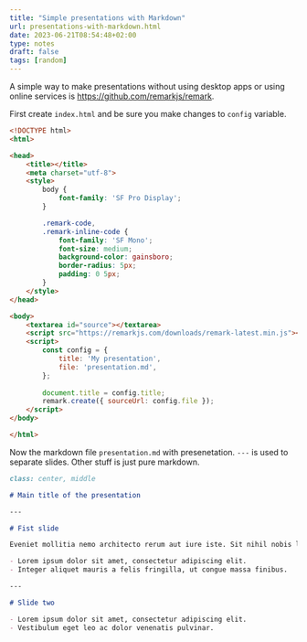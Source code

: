 ```yaml
---
title: "Simple presentations with Markdown"
url: presentations-with-markdown.html
date: 2023-06-21T08:54:48+02:00
type: notes
draft: false
tags: [random]
---
```


A simple way to make presentations without using desktop apps or using online
services is https://github.com/remarkjs/remark.

First create `index.html` and be sure you make changes to `config` variable.

```html
<!DOCTYPE html>
<html>

<head>
    <title></title>
    <meta charset="utf-8">
    <style>
        body {
            font-family: 'SF Pro Display';
        }

        .remark-code,
        .remark-inline-code {
            font-family: 'SF Mono';
            font-size: medium;
            background-color: gainsboro;
            border-radius: 5px;
            padding: 0 5px;
        }
    </style>
</head>

<body>
    <textarea id="source"></textarea>
    <script src="https://remarkjs.com/downloads/remark-latest.min.js"></script>
    <script>
		const config = {
			title: 'My presentation',
			file: 'presentation.md',
		};
	
		document.title = config.title;
        remark.create({ sourceUrl: config.file });
    </script>
</body>

</html>
```

Now the markdown file `presentation.md` with presenetation. `---` is used to
separate slides. Other stuff is just pure markdown.

```md
class: center, middle

# Main title of the presentation

---

# Fist slide

Eveniet mollitia nemo architecto rerum aut iure iste. Sit nihil nobis libero iusto fugit nam laudantium ut. Dignissimos corrupti laudantium nisi.

- Lorem ipsum dolor sit amet, consectetur adipiscing elit.
- Integer aliquet mauris a felis fringilla, ut congue massa finibus.

---

# Slide two

- Lorem ipsum dolor sit amet, consectetur adipiscing elit.
- Vestibulum eget leo ac dolor venenatis pulvinar.
```
